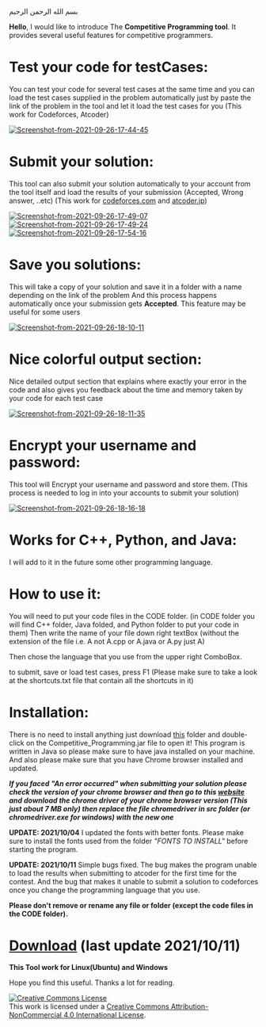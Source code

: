 بسم الله الرحمن الرحيم

**Hello**, I would like to introduce The **Competitive Programming tool**. It provides several useful features for competitive programmers.

# **Test your code for testCases:**
You can test your code for several test cases at the same time and you can load the test cases supplied in the problem automatically just by paste the link of the problem in the tool and let it load the test cases for you (This work for Codeforces, Atcoder)

<a href="https://ibb.co/qd164bw"><img src="https://i.ibb.co/mGzpYQ7/Screenshot-from-2021-09-26-17-44-45.png" alt="Screenshot-from-2021-09-26-17-44-45" border="0"></a>

# **Submit your solution:** 
This tool can also submit your solution automatically to your account from the tool itself and load the results of your submission (Accepted, Wrong answer, ..etc) 
(This work for [codeforces.com](codeforces.com) and [atcoder.jp](atcoder.jp))

<a href="https://ibb.co/C6sXBcb"><img src="https://i.ibb.co/W0pdnhk/Screenshot-from-2021-09-26-17-49-07.png" alt="Screenshot-from-2021-09-26-17-49-07" border="0"></a>
<a href="https://ibb.co/61wrTzW"><img src="https://i.ibb.co/VQ9JzRq/Screenshot-from-2021-09-26-17-49-24.png" alt="Screenshot-from-2021-09-26-17-49-24" border="0"></a>
<a href="https://ibb.co/rZNx6XB"><img src="https://i.ibb.co/D7T9CjB/Screenshot-from-2021-09-26-17-54-16.png" alt="Screenshot-from-2021-09-26-17-54-16" border="0"></a>

# **Save you solutions:**
This will take a copy of your solution and save it in a folder with a name depending on the link of the problem
And this process happens automatically once your submission gets **Accepted**.
This feature may be useful for some users

<a href="https://ibb.co/M9xBK0g"><img src="https://i.ibb.co/g6L4QKr/Screenshot-from-2021-09-26-18-10-11.png" alt="Screenshot-from-2021-09-26-18-10-11" border="0"></a>

# **Nice colorful output section:**
Nice detailed output section that explains where exactly your error in the code and also gives you feedback about the time and memory taken by your code for each test case

<a href="https://ibb.co/wyCjK0d"><img src="https://i.ibb.co/1ZKj9v0/Screenshot-from-2021-09-26-18-11-35.png" alt="Screenshot-from-2021-09-26-18-11-35" border="0"></a>

# **Encrypt your username and password:**
This tool will Encrypt your username and password and store them. (This process is needed to log in into your accounts to submit your solution) 

<a href="https://imgbb.com/"><img src="https://i.ibb.co/wQB3d0w/Screenshot-from-2021-09-26-18-16-18.png" alt="Screenshot-from-2021-09-26-18-16-18" border="0"></a>

# **Works for C++, Python, and Java:**  
I will add to it in the future some other programming language.

# **How to use it:**
You will need to put your code files in the CODE folder. (in CODE folder you will find C++ folder, Java folded, and Python folder to put your code in them) 
Then write the name of your file down right textBox (without the extension of the file i.e. A not A.cpp or A.java or A.py just A)

Then chose the language that you use from the upper right ComboBox. 

to submit, save or load test cases, press F1 (Please make sure to take a look at the shortcuts.txt file that contain all the shortcuts in it)

# **Installation:**
There is no need to install anything just download [this](https://www.mediafire.com/file/7kl5s1c9yy9wg3z/Competitive_Programming.zip/file) folder and double-click on the Competitive_Programming.jar file to open it! 
This program is written in Java so please make sure to have java installed on your machine. 
And also please make sure that you have Chrome browser installed and updated.

_**If you faced "An error occurred" when submitting your solution please check the version of your chrome browser and then go to this [website](https://chromedriver.chromium.org/downloads) and download the chrome driver of your chrome browser version (This just about 7 MB only) then replace the file chromedriver in src folder (or chromedriver.exe for windows) with the new one**_

**UPDATE: 2021/10/04** I updated the fonts with better fonts. Please make sure to install the fonts used from the folder *"FONTS TO INSTALL"* before starting the program. 


**UPDATE: 2021/10/11** Simple bugs fixed. The bug makes the program unable to load the results when submitting to atcoder for the first time for the contest. And the bug that makes it unable to submit a solution to codeforces once you change the programming language that you use.


**Please don't remove or rename any file or folder (except the code files in the CODE folder).**

# **[Download](https://www.mediafire.com/file/7kl5s1c9yy9wg3z/Competitive_Programming.zip/file)** (last update 2021/10/11)

**This Tool work for Linux(Ubuntu) and Windows**

Hope you find this useful. Thanks a lot for reading.

<a rel="license" href="http://creativecommons.org/licenses/by-nc/4.0/"><img alt="Creative Commons License" style="border-width:0" src="https://i.creativecommons.org/l/by-nc/4.0/88x31.png" /></a><br />This work is licensed under a <a rel="license" href="http://creativecommons.org/licenses/by-nc/4.0/">Creative Commons Attribution-NonCommercial 4.0 International License</a>.
